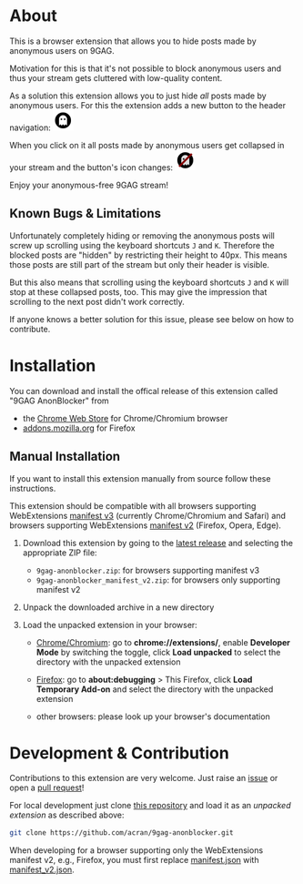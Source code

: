 # About

This is a browser extension that allows you to hide posts made by anonymous
users on 9GAG.

Motivation for this is that it's not possible to block anonymous users and thus
your stream gets cluttered with low-quality content.

As a solution this extension allows you to just hide _all_ posts made by
anonymous users. For this the extension adds a new button to the header
navigation:
<img src="icons/show.svg" width="36" title="Toggle visibility of posts by anonymous users"/>

When you click on it all posts made by anonymous users get collapsed in your
stream and the button's icon changes:
<img src="icons/hide.svg" width="36" title="Toggle visibility of posts by anonymous users"/>

Enjoy your anonymous-free 9GAG stream!

## Known Bugs & Limitations

Unfortunately completely hiding or removing the anonymous posts will screw up
scrolling using the keyboard shortcuts `J` and `K`. Therefore the blocked posts
are "hidden" by restricting their height to 40px. This means those posts are
still part of the stream but only their header is visible.

But this also means that scrolling using the keyboard shortcuts `J` and `K` will
stop at these collapsed posts, too. This may give the impression that scrolling
to the next post didn't work correctly.

If anyone knows a better solution for this issue, please see below on how to
contribute.

# Installation

You can download and install the offical release of this extension called
"9GAG AnonBlocker" from
* the [Chrome Web Store](https://chrome.google.com/webstore/detail/9gag-anonblocker/aelmmdnbcnecjaojaknoabfiacddfmkl)
  for Chrome/Chromium browser
* [addons.mozilla.org](https://addons.mozilla.org/de/firefox/addon/9gag-anonblocker/) for Firefox

## Manual Installation

If you want to install this extension manually from source follow these
instructions.

This extension should be compatible with all browsers supporting WebExtensions
[manifest v3](https://developer.chrome.com/docs/extensions/mv3/intro/)
(currently Chrome/Chromium and Safari) and browsers supporting WebExtensions
[manifest v2](https://developer.mozilla.org/en-US/docs/Mozilla/Add-ons/WebExtensions/manifest.json/manifest_version#browser_compatibility)
(Firefox, Opera, Edge).

1. Download this extension by going to the
[latest release](https://github.com/acran/9gag-anonblocker/releases)
and selecting the appropriate ZIP file:
    * `9gag-anonblocker.zip`: for browsers supporting manifest v3
    * `9gag-anonblocker_manifest_v2.zip`: for browsers only supporting manifest v2

2. Unpack the downloaded archive in a new directory

3. Load the unpacked extension in your browser:
    * [Chrome/Chromium](https://developer.chrome.com/docs/extensions/mv3/getstarted/#unpacked):
      go to **chrome://extensions/**,
      enable **Developer Mode** by switching the toggle,
      click **Load unpacked** to select the directory with the unpacked extension

	* [Firefox](https://extensionworkshop.com/documentation/develop/temporary-installation-in-firefox/):
      go to **about:debugging** > This Firefox,
      click **Load Temporary Add-on** and select the directory with the unpacked
      extension

	* other browsers: please look up your browser's documentation

# Development & Contribution

Contributions to this extension are very welcome. Just raise an
[issue](https://github.com/acran/9gag-anonblocker/issues) or open a
[pull request](https://github.com/acran/9gag-anonblocker/pulls)!

For local development just clone
[this repository](https://github.com/acran/9gag-anonblocker)
and load it as an _unpacked extension_ as described above:
~~~sh
git clone https://github.com/acran/9gag-anonblocker.git
~~~

When developing for a browser supporting only the WebExtensions manifest v2,
e.g., Firefox, you must first replace [manifest.json](manifest.json) with
[manifest_v2.json](manifest_v2.json).
